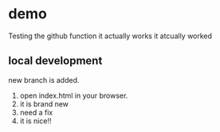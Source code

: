 # demo 

Testing the github function
it actually works
it atcually worked

## local development
 new branch is added.
 1. open index.html in your browser.
 2. it is brand new
 3. need a fix
 4. it is nice!!
 